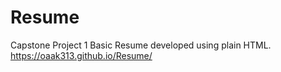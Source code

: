 # Resume
Capstone Project 1
Basic Resume developed using plain HTML.
https://oaak313.github.io/Resume/

